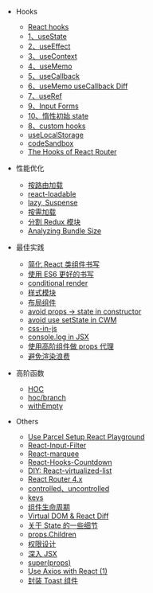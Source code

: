 - Hooks

  - [React hooks](React/001-hooks.md)
  - [1、useState](React/002-hooks-useState.md)
  - [2、useEffect](React/hooks-useEffect.md)
  - [3、useContext](React/hooks-useContext.md)
  - [4、useMemo](React/hooks-useMemo.md)
  - [5、useCallback](React/hooks-useCallback.md)
  - [6、useMemo useCallback Diff](React/hooks-useMemo-diff-useCallback.md)
  - [7、useRef](React/hooks-useRef.md)
  - [9、Input Forms](React/hook-Input-Forms.md)
  - [10、惰性初始 state](React/004-lazy-initial-state.md)
  - [8、custom hooks](React/hooks-PowerfulCustomUseState.md)
  - [useLocalStorage ](React/useLocalStorage.md)
  - [codeSandbox ](React/codesandbox.md)
  - [The Hooks of React Router](React/the-hooks-of-react-router.md)

- 性能优化 

  - [按路由加载](React/code-splitting-in-create-react-app.md)
  - [react-loadable](React/use-react-loadable.md)
  - [lazy, Suspense](React/React-lazy-Suspense.md)
  - [按需加载](React/Load-on-demand.md)
  - [分割 Redux 模块](React/redux-modules-and-code-splitting.md)
  - [Analyzing Bundle Size](React/analyze-source-map.md)

- 最佳实践

  - [简化 React 类组件书写](React/Simplified-react-syntax.md)
  - [使用 ES6 更好的书写](React/Better-writing-with-ES6.md)
  - [conditional render](React/conditional-render.md)
  - [样式模块](React/styles-module.md)
  - [布局组件](React/layout-component.md)
  - [avoid props -> state in constructor](React/props-in-initial-state.md)
  - [avoid use setState in CWM](React/do-not-use-setState-in-componentWillMount.md)
  - [css-in-js](React/me-css-in-js.md)
  - [console.log in JSX](React/react-console-log.md)
  - [使用高阶组件做 props 代理](React/HOC-props-proxy.md)
  - [避免渲染浪费](React/Avoid-waste-of-component-rendering.md)


- 高阶函数

  - [HOC](React/hoc-tutorial.md)
  - [hoc/branch](React/branch.md)
  - [withEmpty](React/hoc-withempty.md)

- Others 

  - [Use Parcel Setup React Playground](React/quick-react-playground.md)
  - [React-Input-Filter](React/react-Input-Filter.md)
  - [React-marquee](React/react-marquee.md)
  - [React-Hooks-Countdown](React/react-hooks-countdown.md)
  - [DIY: React-virtualized-list](React/react-virtualized-list.md)
  - [React Router 4.x](React/071-React-Router-v4.md)
  - [controlled、uncontrolled](React/controlled-vs-uncontrolled.md)
  - [keys](React/react-key-value.md)
  - [组件生命周期](React/life-cycle.md)
  - [Virtual DOM & React Diff](React/react-Virtual-DOM.md)
  - [关于 State 的一些细节](React/state-and-lifecycle.md)
  - [props.Children](React/React-props-children.md)
  - [权限设计](React/072-Auth-Route.md)
  - [深入 JSX](React/011-deep-konw-JSX.md)
  - [super(props)](React/use-super-props.md)
  - [Use Axios with React (1)](React/fetch-in-react.md)
  - [封装 Toast 组件](React/Toast-component.md)
  <!-- - [just run react demo not project](React/Instant-Prototyping.md) -->
  <!-- - [propTypes and defaultProps](React/defaultProps.md) -->
  <!-- - [axios 请求拦截(权限、登陆状态等)](Asynchronous/axios-interceptors.md) -->
  <!-- - [极简定时器](React/timer.md) -->
  <!-- - [两种找到 Dom 的方法](React/two-way-get-dom.md) -->
  <!-- - [获取 input 的 value 并处理](React/refs-dom.md) -->
  <!-- - [dva scaffold](React/dva-scaffold.md) -->
  <!-- - [create-react-app scaffold](React/create-react-app.md) -->
  <!-- - [React-Router-1](React/070-React-Router-1.md) -->
  <!-- - [组件切换](React/component-switch.md) -->
  <!-- - [render List](React/react-array-render.md) -->
  <!-- - [react-feather-icon](React/react-feather-icon.md) -->
  <!-- - [2.1、useEffectQuestion](React/hooks-Question-useEffect.md) -->
  <!-- - [2.2、useEffect](React/Frequent-calls-useEffect.md) -->
  <!-- - [Render Props](React/Design-patterns-mixin.md) -->
  <!-- - [11、react-use-useMap](React/react-use-useMap.md) -->
  <!-- - [用高阶组件去实现功能开关](React/HOC-feature-toggles.md) -->

<!-- [Getting Started with React - An Overview and Walkthrough Tutorial – Tania Rascia](https://www.taniarascia.com/getting-started-with-react/) -->